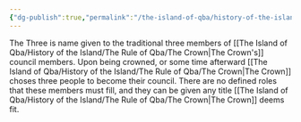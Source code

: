 ```yaml
---
{"dg-publish":true,"permalink":"/the-island-of-qba/history-of-the-island/the-rule-of-qba/the-crown-traditions/the-three/"}
---
```



The Three is name given to the traditional three members of [[The Island of Qba/History of the Island/The Rule of Qba/The Crown\|The Crown's]] council members. Upon being crowned, or some time afterward [[The Island of Qba/History of the Island/The Rule of Qba/The Crown\|The Crown]] choses three people to become their council. There are no defined roles that these members must fill, and they can be given any title [[The Island of Qba/History of the Island/The Rule of Qba/The Crown\|The Crown]] deems fit.